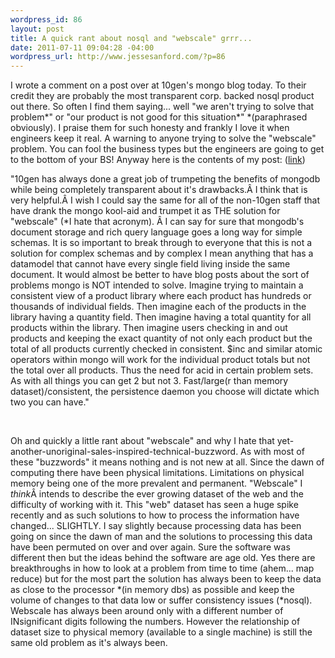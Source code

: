 ```yaml
--- 
wordpress_id: 86
layout: post
title: A quick rant about nosql and "webscale" grrr...
date: 2011-07-11 09:04:28 -04:00
wordpress_url: http://www.jessesanford.com/?p=86
---
```

I wrote a comment on a post over at 10gen's mongo blog today. To their credit they are probably the most transparent corp. backed nosql product out there. So often I find them saying... well "we aren't trying to solve that problem*" or "our product is not good for this situation*" *(paraphrased obviously). I praise them for such honesty and frankly I love it when engineers keep it real. A warning to anyone trying to solve the "webscale" problem. You can fool the business types but the engineers are going to get to the bottom of your BS! Anyway here is the contents of my post: (<a title="10gen blog: transactions in mongodb" href="http://blog.mongodb.org/post/7494240825/master-detail-transactions-in-mongodb">link</a>)

"10gen has always done a great job of trumpeting the benefits of mongodb while being completely transparent about it's drawbacks.Â I think that is very helpful.Â I wish I could say the same for all of the non-10gen staff that have drank the mongo kool-aid and trumpet it as THE solution for "webscale" (*I hate that acronym). Â I can say for sure that mongodb's document storage and rich query language goes a long way for simple schemas. It is so important to break through to everyone that this is not a solution for complex schemas and by complex I mean anything that has a datamodel that cannot have every single field living inside the same document. It would almost be better to have blog posts about the sort of problems mongo is NOT intended to solve. Imagine trying to maintain a consistent view of a product library where each product has hundreds or thousands of individual fields. Then imagine each of the products in the library having a quantity field. Then imagine having a total quantity for all products within the library. Then imagine users checking in and out products and keeping the exact quantity of not only each product but the total of all products currently checked in consistent. $inc and similar atomic operators within mongo will work for the individual product totals but not the total over all products. Thus the need for acid in certain problem sets. As with all things you can get 2 but not 3. Fast/large(r than memory dataset)/consistent, the persistence daemon you choose will dictate which two you can have."

&nbsp;

Oh and quickly a little rant about "webscale" and why I hate that yet-another-unoriginal-sales-inspired-technical-buzzword. As with most of these "buzzwords" it means nothing and is not new at all. Since the dawn of computing there have been physical limitations. Limitations on physical memory being one of the more prevalent and permanent. "Webscale" I <em>think</em>Â intends to describe the ever growing dataset of the web and the difficulty of working with it. This "web" dataset has seen a huge spike recently and as such solutions to how to process the information have changed... SLIGHTLY. I say slightly because processing data has been going on since the dawn of man and the solutions to processing this data have been permuted on over and over again. Sure the software was different then but the ideas behind the software are age old. Yes there are breakthroughs in how to look at a problem from time to time (ahem... map reduce) but for the most part the solution has always been to keep the data as close to the processor *(in memory dbs) as possible and keep the volume of changes to that data low or suffer consistency issues (*nosql). Webscale has always been around only with a different number of INsignificant digits following the numbers. However the relationship of dataset size to physical memory (available to a single machine) is still the same old problem as it's always been.
